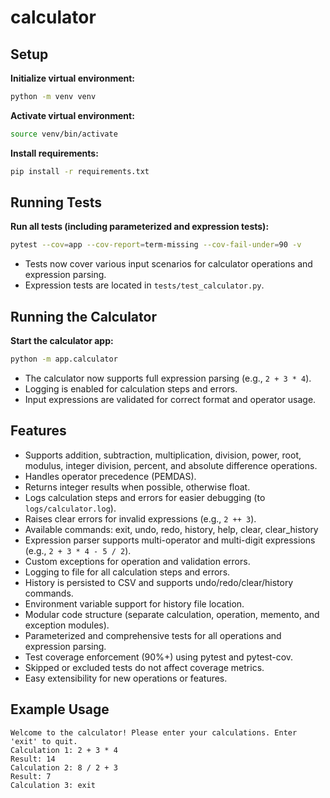 # calculator

## Setup

**Initialize virtual environment:**
```bash
python -m venv venv
```

**Activate virtual environment:**
```bash
source venv/bin/activate
```

**Install requirements:**
```bash
pip install -r requirements.txt
```

## Running Tests

**Run all tests (including parameterized and expression tests):**
```bash
pytest --cov=app --cov-report=term-missing --cov-fail-under=90 -v
```

- Tests now cover various input scenarios for calculator operations and expression parsing.
- Expression tests are located in `tests/test_calculator.py`.

## Running the Calculator

**Start the calculator app:**
```bash
python -m app.calculator
```

- The calculator now supports full expression parsing (e.g., `2 + 3 * 4`).
- Logging is enabled for calculation steps and errors.
- Input expressions are validated for correct format and operator usage.

## Features


- Supports addition, subtraction, multiplication, division, power, root, modulus, integer division, percent, and absolute difference operations.
- Handles operator precedence (PEMDAS).
- Returns integer results when possible, otherwise float.
- Logs calculation steps and errors for easier debugging (to `logs/calculator.log`).
- Raises clear errors for invalid expressions (e.g., `2 ++ 3`).
- Available commands: exit, undo, redo, history, help, clear, clear_history
- Expression parser supports multi-operator and multi-digit expressions (e.g., `2 + 3 * 4 - 5 / 2`).
- Custom exceptions for operation and validation errors.
- Logging to file for all calculation steps and errors.
- History is persisted to CSV and supports undo/redo/clear/history commands.
- Environment variable support for history file location.
- Modular code structure (separate calculation, operation, memento, and exception modules).
- Parameterized and comprehensive tests for all operations and expression parsing.
- Test coverage enforcement (90%+) using pytest and pytest-cov.
- Skipped or excluded tests do not affect coverage metrics.
- Easy extensibility for new operations or features.

## Example Usage

```
Welcome to the calculator! Please enter your calculations. Enter 'exit' to quit.
Calculation 1: 2 + 3 * 4
Result: 14
Calculation 2: 8 / 2 + 3
Result: 7
Calculation 3: exit
```